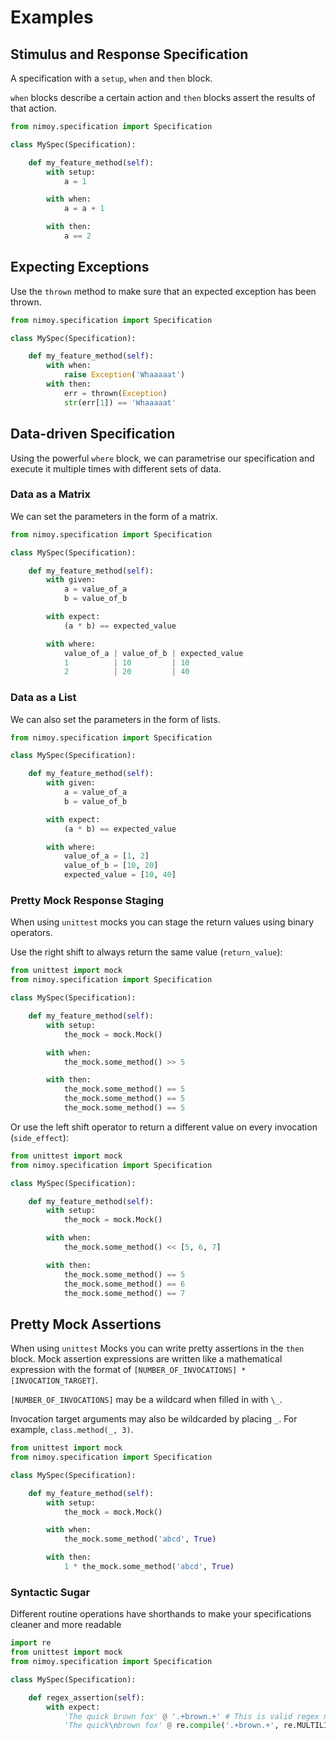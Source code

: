 # Examples

## Stimulus and Response Specification

A specification with a `setup`, `when` and `then` block.

`when` blocks describe a certain action and `then` blocks assert the results of that action.

```python
from nimoy.specification import Specification

class MySpec(Specification):

    def my_feature_method(self):
        with setup:
            a = 1

        with when:
            a = a + 1

        with then:
            a == 2
```

## Expecting Exceptions

Use the `thrown` method to make sure that an expected exception has been thrown.

```python
from nimoy.specification import Specification

class MySpec(Specification):

    def my_feature_method(self):
        with when:
            raise Exception('Whaaaaat')
        with then:
            err = thrown(Exception)
            str(err[1]) == 'Whaaaaat'
```

## Data-driven Specification

Using the powerful `where` block, we can parametrise our specification and execute it multiple times with different sets of data.

### Data as a Matrix

We can set the parameters in the form of a matrix.

```python
from nimoy.specification import Specification

class MySpec(Specification):

    def my_feature_method(self):
        with given:
            a = value_of_a
            b = value_of_b

        with expect:
            (a * b) == expected_value

        with where:
            value_of_a | value_of_b | expected_value
            1          | 10         | 10
            2          | 20         | 40
```

### Data as a List

We can also set the parameters in the form of lists.

```python
from nimoy.specification import Specification

class MySpec(Specification):

    def my_feature_method(self):
        with given:
            a = value_of_a
            b = value_of_b

        with expect:
            (a * b) == expected_value

        with where:
            value_of_a = [1, 2]
            value_of_b = [10, 20]
            expected_value = [10, 40]
```

### Pretty Mock Response Staging

When using `unittest` mocks you can stage the return values using binary operators.

Use the right shift to always return the same value (`return_value`):

```python
from unittest import mock
from nimoy.specification import Specification

class MySpec(Specification):

    def my_feature_method(self):
        with setup:
            the_mock = mock.Mock()

        with when:
            the_mock.some_method() >> 5

        with then:
            the_mock.some_method() == 5
            the_mock.some_method() == 5
            the_mock.some_method() == 5
```

Or use the left shift operator to return a different value on every invocation (`side_effect`):

```python
from unittest import mock
from nimoy.specification import Specification

class MySpec(Specification):

    def my_feature_method(self):
        with setup:
            the_mock = mock.Mock()

        with when:
            the_mock.some_method() << [5, 6, 7]

        with then:
            the_mock.some_method() == 5
            the_mock.some_method() == 6
            the_mock.some_method() == 7
```

## Pretty Mock Assertions

When using `unittest` Mocks you can write pretty assertions in the `then` block.
Mock assertion expressions are written like a mathematical expression with the format of `[NUMBER_OF_INVOCATIONS] * [INVOCATION_TARGET]`.

`[NUMBER_OF_INVOCATIONS]` may be a wildcard when filled in with `\_`.

Invocation target arguments may also be wildcarded by placing `_`. For example, `class.method(_, 3)`.

```python
from unittest import mock
from nimoy.specification import Specification

class MySpec(Specification):

    def my_feature_method(self):
        with setup:
            the_mock = mock.Mock()

        with when:
            the_mock.some_method('abcd', True)

        with then:
            1 * the_mock.some_method('abcd', True)
```

### Syntactic Sugar

Different routine operations have shorthands to make your specifications cleaner and more readable

```python
import re
from unittest import mock
from nimoy.specification import Specification

class MySpec(Specification):

    def regex_assertion(self):
        with expect:
            'The quick brown fox' @ '.+brown.+' # This is valid regex matching!
            'The quick\nbrown fox' @ re.compile('.+brown.+', re.MULTILINE) # You can also provide your own pattern
```